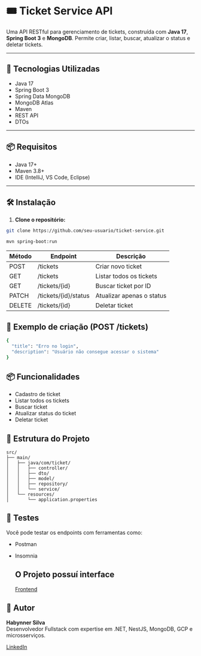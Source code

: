 # 🎟️ Ticket Service API

Uma API RESTful para gerenciamento de tickets, construída com **Java 17**, **Spring Boot 3** e **MongoDB**. Permite criar, listar, buscar, atualizar o status e deletar tickets.

---

## 🚀 Tecnologias Utilizadas

- Java 17
- Spring Boot 3
- Spring Data MongoDB
- MongoDB Atlas
- Maven
- REST API
- DTOs

---

## 📦 Requisitos

- Java 17+
- Maven 3.8+
- IDE (IntelliJ, VS Code, Eclipse)

---

## 🛠️ Instalação

1. **Clone o repositório:**

```bash
git clone https://github.com/seu-usuario/ticket-service.git
```

```bash
mvn spring-boot:run
```


<table>
  <thead>
    <tr>
      <th>Método</th>
      <th>Endpoint</th>
      <th>Descrição</th>
    </tr>
  </thead>
  <tbody>
    <tr>
      <td>POST</td>
      <td>/tickets</td>
      <td>Criar novo ticket</td>
    </tr>
    <tr>
      <td>GET</td>
      <td>/tickets</td>
      <td>Listar todos os tickets</td>
    </tr>
    <tr>
      <td>GET</td>
      <td>/tickets/{id}</td>
      <td>Buscar ticket por ID</td>
    </tr>
    <tr>
      <td>PATCH</td>
      <td>/tickets/{id}/status</td>
      <td>Atualizar apenas o status</td>
    </tr>
    <tr>
      <td>DELETE</td>
      <td>/tickets/{id}</td>
      <td>Deletar ticket</td>
    </tr>
  </tbody>
</table>

## 📝 Exemplo de criação (POST /tickets)

```bash
{
  "title": "Erro no login",
  "description": "Usuário não consegue acessar o sistema"
}
```
## 📦 Funcionalidades

- Cadastro de ticket
- Listar todos os tickets
- Buscar ticket
- Atualizar status do ticket
- Deletar ticket

## 📁 Estrutura do Projeto
```
src/
├── main/
│   ├── java/com/ticket/
│   │   ├── controller/
│   │   ├── dto/
│   │   ├── model/
│   │   ├── repository/
│   │   └── service/
│   └── resources/
│       └── application.properties
```
## 🧪 Testes
Você pode testar os endpoints com ferramentas como:

- Postman

- Insomnia

  ## O Projeto possuí interface
   
   [Frontend](https://github.com/Habynner/Ticket-Service-Frontend)

## 👤 Autor

**Habynner Silva**  
Desenvolvedor Fullstack com expertise em .NET, NestJS, MongoDB, GCP e microsserviços.  

[LinkedIn](linkedin.com/in/habynner-silva-developer)
